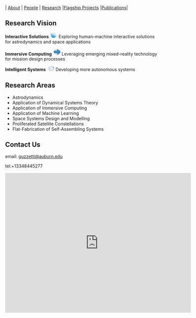 
| [About](./index.html)      | [People](./people-page.html)         | [Research](./research-page.html) |[Flagship Projects](./flagprojects-page.html) |[Publications](./publications_page.html)|

## Research Vision

**Interactive Solutions** <img src="./assets/img/planet.png" width="24"> Exploring human-machine interactive solutions for astrodynamics and space applications   

**Immersive Computing** <img src="./assets/img/vizor.png" width="24"> Leveraging emerging mixed-reality technology for mission design processes 

**Intelligent Systems** <img src="./assets/img/sputnik.png" width="24"> Developing more autonomous systems  

## Research Areas

* Astrodynamics
* Application of Dynamical Systems Theory
* Application of Immersive Computing
* Application of Machine Learning
* Space Systems Design and Modelling
* Proliferated Satellite Constellations
* Flat-Fabrication of Self-Assembling Systems


## Contact Us

email: guzzetti@auburn.edu

tel:+13348445277

<iframe src="https://www.google.com/maps/embed?pb=!1m18!1m12!1m3!1d3361.012438045759!2d-85.48526328482224!3d32.60585198102399!2m3!1f0!2f0!3f0!3m2!1i1024!2i768!4f13.1!3m3!1m2!1s0x888cf31c8948c0b3%3A0x39aa2fd0dd94b136!2sDavis%20Hall%2C%20211%20Aerospace%20Engineering%20Bldg%2C%20Auburn%2C%20AL%2036849!5e0!3m2!1sen!2sus!4v1631162975733!5m2!1sen!2sus" width="600" height="450" style="border:0;" allowfullscreen="" loading="lazy"></iframe>


